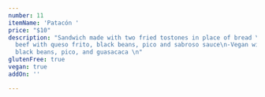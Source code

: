 ```yaml
---
number: 11
itemName: 'Patacón '
price: "$10"
description: "Sandwich made with two fried tostones in place of bread \n-Chicken or
  beef with queso frito, black beans, pico and sabroso sauce\n-Vegan with sweet plantains,
  black beans, pico, and guasacaca \n"
glutenFree: true
vegan: true
addOn: ''

---
```

